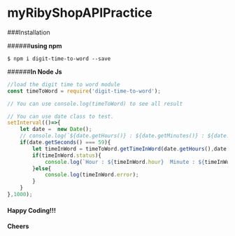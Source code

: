 # myRibyShopAPIPractice

###Installation

######**using npm**

```
$ npm i digit-time-to-word --save
```
######**In Node Js**
```javascript
//load the digit time to word module
const timeToWord = require('digit-time-to-word');

// You can use console.log(timeToWord) to see all result

// You can use date class to test.
setInterval(()=>{
    let date =  new Date();
    // console.log(`${date.getHours()} : ${date.getMinutes()} : ${date.getSeconds()}`);
    if(date.getSeconds() === 59){
        let timeInWord = timeToWord.getTimeInWord(date.getHours(),date.getMinutes());
        if(timeInWord.status){
            console.log(`Hour : ${timeInWord.hour}  Minute : ${timeInWord.minute}  ===>  ${timeInWord.time}`);    
        }else{
            console.log(timeInWord.error);
        }
    }
},1000);

```

#### Happy Coding!!!
#### Cheers
